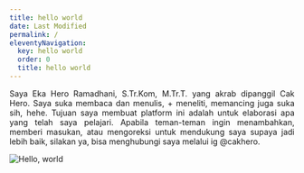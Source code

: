 ```yaml
---
title: hello world
date: Last Modified 
permalink: /
eleventyNavigation:
  key: hello world
  order: 0
  title: hello world
---
```

<p align="justify">Saya Eka Hero Ramadhani, S.Tr.Kom, M.Tr.T. yang akrab dipanggil Cak Hero. Saya suka membaca dan menulis, + meneliti, memancing juga suka sih, hehe. Tujuan saya membuat platform ini adalah untuk elaborasi apa yang telah saya pelajari. Apabila teman-teman ingin menambahkan, memberi masukan, atau mengoreksi untuk mendukung saya supaya jadi lebih baik, silakan ya, bisa menghubungi saya melalui ig @cakhero.</p>

![Hello, world](/content/images/hello.jpg)
